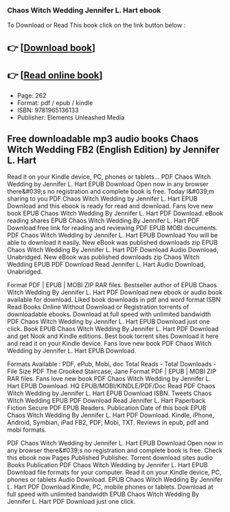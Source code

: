 ### Chaos Witch Wedding Jennifer L. Hart ebook

To Download or Read This book click on the link button below :

## 👉  [**[Download book](http://ebooksharez.info/download.php?group=book&from=github.com&id=720911&lnk=1079 "Download book")**]

## 👉  [**[Read online book](http://ebooksharez.info/download.php?group=book&from=github.com&id=720911&lnk=1079 "Read online book")**]


* Page: 262
* Format: pdf / epub / kindle
* ISBN: 9781965136133
* Publisher: Elements Unleashed Media



## Free downloadable mp3 audio books Chaos Witch Wedding FB2 (English Edition) by Jennifer L. Hart


Read it on your Kindle device, PC, phones or tablets... PDF Chaos Witch Wedding by Jennifer L. Hart EPUB Download Open now in any browser there&amp;#039;s no registration and complete book is free. Today I&amp;#039;m sharing to you PDF Chaos Witch Wedding by Jennifer L. Hart EPUB Download and this ebook is ready for read and download. Fans love new book EPUB Chaos Witch Wedding By Jennifer L. Hart PDF Download. eBook reading shares EPUB Chaos Witch Wedding By Jennifer L. Hart PDF Download free link for reading and reviewing PDF EPUB MOBI documents. PDF Chaos Witch Wedding by Jennifer L. Hart EPUB Download You will be able to download it easily. New eBook was published downloads zip EPUB Chaos Witch Wedding By Jennifer L. Hart PDF Download Audio Download, Unabridged. New eBook was published downloads zip Chaos Witch Wedding EPUB PDF Download Read Jennifer L. Hart Audio Download, Unabridged.

Format PDF | EPUB | MOBI ZIP RAR files. Bestseller author of EPUB Chaos Witch Wedding By Jennifer L. Hart PDF Download new ebook or audio book available for download. Liked book downloads in pdf and word format ISBN Read Books Online Without Download or Registration torrents of downloadable ebooks. Download at full speed with unlimited bandwidth PDF Chaos Witch Wedding by Jennifer L. Hart EPUB Download just one click. Book EPUB Chaos Witch Wedding By Jennifer L. Hart PDF Download and get Nook and Kindle editions. Best book torrent sites Download it here and read it on your Kindle device. Fans love new book PDF Chaos Witch Wedding by Jennifer L. Hart EPUB Download.

Formats Available : PDF, ePub, Mobi, doc Total Reads - Total Downloads - File Size PDF The Crooked Staircase, Jane Format PDF | EPUB | MOBI ZIP RAR files. Fans love new book PDF Chaos Witch Wedding by Jennifer L. Hart EPUB Download. HQ EPUB/MOBI/KINDLE/PDF/Doc Read PDF Chaos Witch Wedding by Jennifer L. Hart EPUB Download ISBN. Tweets Chaos Witch Wedding EPUB PDF Download Read Jennifer L. Hart Paperback Fiction Secure PDF EPUB Readers. Publication Date of this book EPUB Chaos Witch Wedding By Jennifer L. Hart PDF Download. Kindle, iPhone, Android, Symbian, iPad FB2, PDF, Mobi, TXT. Reviews in epub, pdf and mobi formats.

PDF Chaos Witch Wedding by Jennifer L. Hart EPUB Download Open now in any browser there&amp;#039;s no registration and complete book is free. Check this ebook now Pages Published Publisher. Torrent download sites audio Books Publication PDF Chaos Witch Wedding by Jennifer L. Hart EPUB Download file formats for your computer. Read it on your Kindle device, PC, phones or tablets Audio Download. EPUB Chaos Witch Wedding By Jennifer L. Hart PDF Download Kindle, PC, mobile phones or tablets. Download at full speed with unlimited bandwidth EPUB Chaos Witch Wedding By Jennifer L. Hart PDF Download just one click.





